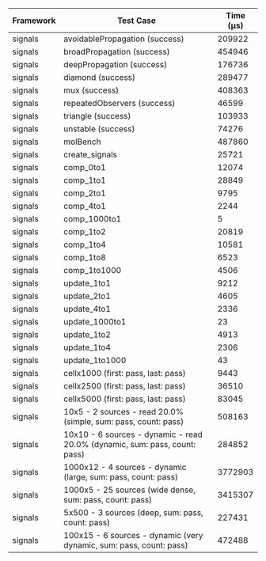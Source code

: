 | Framework | Test Case | Time (μs) |
| --- | --- | --- |
| signals | avoidablePropagation (success) | 209922 |
| signals | broadPropagation (success) | 454946 |
| signals | deepPropagation (success) | 176736 |
| signals | diamond (success) | 289477 |
| signals | mux (success) | 408363 |
| signals | repeatedObservers (success) | 46599 |
| signals | triangle (success) | 103933 |
| signals | unstable (success) | 74276 |
| signals | molBench | 487860 |
| signals | create_signals | 25721 |
| signals | comp_0to1 | 12074 |
| signals | comp_1to1 | 28849 |
| signals | comp_2to1 | 9795 |
| signals | comp_4to1 | 2244 |
| signals | comp_1000to1 | 5 |
| signals | comp_1to2 | 20819 |
| signals | comp_1to4 | 10581 |
| signals | comp_1to8 | 6523 |
| signals | comp_1to1000 | 4506 |
| signals | update_1to1 | 9212 |
| signals | update_2to1 | 4605 |
| signals | update_4to1 | 2336 |
| signals | update_1000to1 | 23 |
| signals | update_1to2 | 4913 |
| signals | update_1to4 | 2306 |
| signals | update_1to1000 | 43 |
| signals | cellx1000 (first: pass, last: pass) | 9443 |
| signals | cellx2500 (first: pass, last: pass) | 36510 |
| signals | cellx5000 (first: pass, last: pass) | 83045 |
| signals | 10x5 - 2 sources - read 20.0% (simple, sum: pass, count: pass) | 508163 |
| signals | 10x10 - 6 sources - dynamic - read 20.0% (dynamic, sum: pass, count: pass) | 284852 |
| signals | 1000x12 - 4 sources - dynamic (large, sum: pass, count: pass) | 3772903 |
| signals | 1000x5 - 25 sources (wide dense, sum: pass, count: pass) | 3415307 |
| signals | 5x500 - 3 sources (deep, sum: pass, count: pass) | 227431 |
| signals | 100x15 - 6 sources - dynamic (very dynamic, sum: pass, count: pass) | 472488 |
